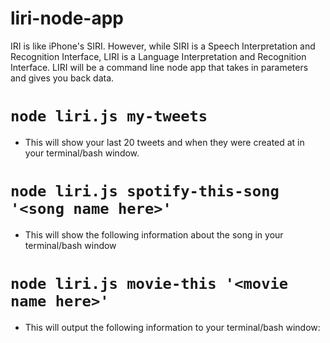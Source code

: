 # liri-node-app
IRI is like iPhone's SIRI. However, while SIRI is a Speech Interpretation and Recognition Interface, LIRI is a Language Interpretation and Recognition Interface. LIRI will be a command line node app that takes in parameters and gives you back data.


# `node liri.js my-tweets`

   * This will show your last 20 tweets and when they were created at in your terminal/bash window.

# `node liri.js spotify-this-song '<song name here>'`

   * This will show the following information about the song in your terminal/bash window

# `node liri.js movie-this '<movie name here>'`

 * This will output the following information to your terminal/bash window:

